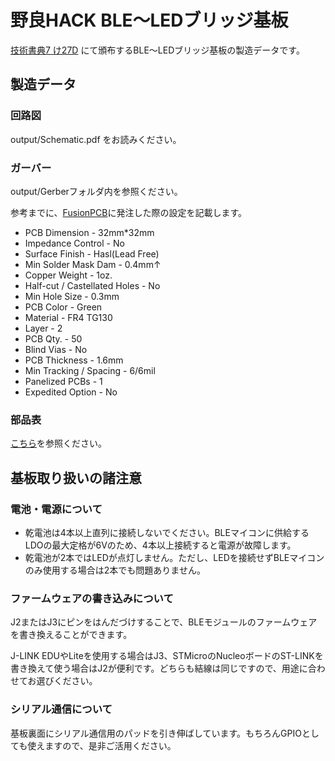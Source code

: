 # 野良HACK BLE〜LEDブリッジ基板

[技術書典7 け27D](https://techbookfest.org/event/tbf07/circle/5663970140618752) にて頒布するBLE〜LEDブリッジ基板の製造データです。

## 製造データ

### 回路図

output/Schematic.pdf をお読みください。

### ガーバー

output/Gerberフォルダ内を参照ください。

参考までに、[FusionPCB](https://www.seeedstudio.com/fusion.html)に発注した際の設定を記載します。

- PCB Dimension - 32mm*32mm 
- Impedance Control - No 
- Surface Finish - Hasl(Lead Free) 
- Min Solder Mask Dam - 0.4mm↑ 
- Copper Weight - 1oz. 
- Half-cut / Castellated Holes - No 
- Min Hole Size - 0.3mm 
- PCB Color - Green 
- Material - FR4 TG130 
- Layer - 2 
- PCB Qty. - 50 
- Blind Vias - No 
- PCB Thickness - 1.6mm 
- Min Tracking / Spacing - 6/6mil 
- Panelized PCBs - 1 
- Expedited Option - No 

### 部品表

[こちら](https://docs.google.com/spreadsheets/d/1IFBm3dJIjSWrcvgrVqms4TnD1tUxHpUHN8ivpyQduAM/edit?usp=sharing)を参照ください。

## 基板取り扱いの諸注意

### 電池・電源について

- 乾電池は4本以上直列に接続しないでください。BLEマイコンに供給するLDOの最大定格が6Vのため、4本以上接続すると電源が故障します。
- 乾電池が2本ではLEDが点灯しません。ただし、LEDを接続せずBLEマイコンのみ使用する場合は2本でも問題ありません。

### ファームウェアの書き込みについて

J2またはJ3にピンをはんだづけすることで、BLEモジュールのファームウェアを書き換えることができます。

J-LINK EDUやLiteを使用する場合はJ3、STMicroのNucleoボードのST-LINKを書き換えて使う場合はJ2が便利です。どちらも結線は同じですので、用途に合わせてお選びください。

### シリアル通信について

基板裏面にシリアル通信用のパッドを引き伸ばしています。もちろんGPIOとしても使えますので、是非ご活用ください。
